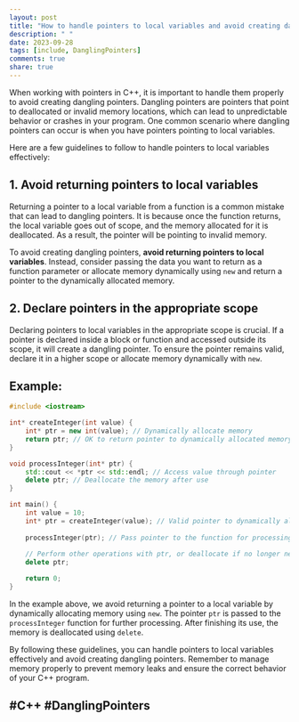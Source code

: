 ```yaml
---
layout: post
title: "How to handle pointers to local variables and avoid creating dangling pointers in C++"
description: " "
date: 2023-09-28
tags: [include, DanglingPointers]
comments: true
share: true
---
```


When working with pointers in C++, it is important to handle them properly to avoid creating dangling pointers. Dangling pointers are pointers that point to deallocated or invalid memory locations, which can lead to unpredictable behavior or crashes in your program. One common scenario where dangling pointers can occur is when you have pointers pointing to local variables. 

Here are a few guidelines to follow to handle pointers to local variables effectively:

## 1. Avoid returning pointers to local variables

Returning a pointer to a local variable from a function is a common mistake that can lead to dangling pointers. It is because once the function returns, the local variable goes out of scope, and the memory allocated for it is deallocated. As a result, the pointer will be pointing to invalid memory.

To avoid creating dangling pointers, **avoid returning pointers to local variables**. Instead, consider passing the data you want to return as a function parameter or allocate memory dynamically using `new` and return a pointer to the dynamically allocated memory.

## 2. Declare pointers in the appropriate scope

Declaring pointers to local variables in the appropriate scope is crucial. If a pointer is declared inside a block or function and accessed outside its scope, it will create a dangling pointer. To ensure the pointer remains valid, declare it in a higher scope or allocate memory dynamically with `new`.

## Example:

```cpp
#include <iostream>

int* createInteger(int value) {
    int* ptr = new int(value); // Dynamically allocate memory
    return ptr; // OK to return pointer to dynamically allocated memory
}

void processInteger(int* ptr) {
    std::cout << *ptr << std::endl; // Access value through pointer
    delete ptr; // Deallocate the memory after use
}

int main() {
    int value = 10;
    int* ptr = createInteger(value); // Valid pointer to dynamically allocated memory
  
    processInteger(ptr); // Pass pointer to the function for processing
  
    // Perform other operations with ptr, or deallocate if no longer needed
    delete ptr; 

    return 0;
}
```

In the example above, we avoid returning a pointer to a local variable by dynamically allocating memory using `new`. The pointer `ptr` is passed to the `processInteger` function for further processing. After finishing its use, the memory is deallocated using `delete`.

By following these guidelines, you can handle pointers to local variables effectively and avoid creating dangling pointers. Remember to manage memory properly to prevent memory leaks and ensure the correct behavior of your C++ program.

## #C++ #DanglingPointers